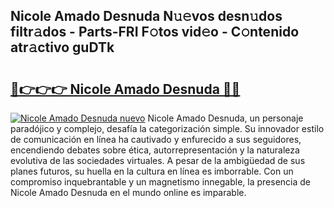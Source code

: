 ## Nicole Amado Desnuda N𝚞𝚎vos desn𝚞dos filtr𝚊dos - Parts-FRI F𝚘tos vid𝚎o - C𝚘ntenido atr𝚊ctivo guDTk

# <h2><a href="http://mb9i8kj.tromn.icu/?c=Nicole+Amado+Desnuda">🔗👉👉👉 Nicole Amado Desnuda 🔗🔗</a></h2>

[![Nicole Amado Desnuda nuevo](https://i.imgur.com/pEAQMta.gif)](http://mb9i8kj.tromn.icu/?c=Nicole+Amado+Desnuda)
Nicole Amado Desnuda, un personaje paradójico y complejo, desafía la categorización simple. Su innovador estilo de comunicación en línea ha cautivado y enfurecido a sus seguidores, encendiendo debates sobre ética, autorrepresentación y la naturaleza evolutiva de las sociedades virtuales. A pesar de la ambigüedad de sus planes futuros, su huella en la cultura en línea es imborrable. Con un compromiso inquebrantable y un magnetismo innegable, la presencia de Nicole Amado Desnuda en el mundo online es imparable.
